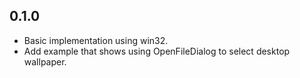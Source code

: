 ## 0.1.0

* Basic implementation using win32.
* Add example that shows using OpenFileDialog to select desktop wallpaper.

